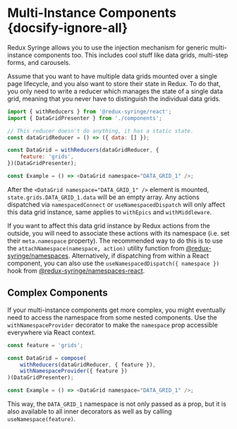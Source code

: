 # Multi-Instance Components {docsify-ignore-all}

Redux Syringe allows you to use the injection mechanism for generic multi-instance components too. This includes cool stuff like data grids, multi-step forms, and carousels.

Assume that you want to have multiple data grids mounted over a single page lifecycle, and you also want to store their state in Redux. To do that, you only need to write a reducer which manages the state of a single data grid, meaning that you never have to distinguish the individual data grids.

```js
import { withReducers } from '@redux-syringe/react';
import { DataGridPresenter } from './components';

// This reducer doesn't do anything, it has a static state.
const dataGridReducer = () => ({ data: [] });

const DataGrid = withReducers(dataGridReducer, {
	feature: 'grids',
})(DataGridPresenter);

const Example = () => <DataGrid namespace="DATA_GRID_1" />;
```

After the `<DataGrid namespace="DATA_GRID_1" />` element is mounted, `state.grids.DATA_GRID_1.data` will be an empty array. Any actions dispatched via `namespacedConnect` or `useNamespacedDispatch` will only affect this data grid instance, same applies to `withEpics` and `withMiddleware`.

If you want to affect this data grid instance by Redux actions from the outside, you will need to associate these actions with its namespace (i.e. set their `meta.namespace` property). The recommended way to do this is to use the `attachNamespace(namespace, action)` utility function from [@redux-syringe/namespaces](/packages/namespaces?id=attachNamespace). Alternatively, if dispatching from within a React component, you can also use the `useNamespacedDispatch({ namespace })` hook from [@redux-syringe/namespaces-react](/packages/namespaces-react?id=useNamespacedDispatch).

## Complex Components

If your multi-instance components get more complex, you might eventually need to access the namespace from some nested components. Use the `withNamespaceProvider` decorator to make the `namespace` prop accessible everywhere via React context.

```js
const feature = 'grids';

const DataGrid = compose(
	withReducers(dataGridReducer, { feature }),
	withNamespaceProvider({ feature })
)(DataGridPresenter);

const Example = () => <DataGrid namespace="DATA_GRID_1" />;
```

This way, the `DATA_GRID_1` namespace is not only passed as a prop, but it is also available to all inner decorators as well as by calling `useNamespace(feature)`.
